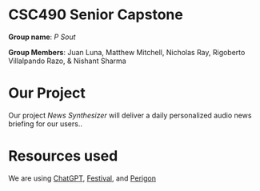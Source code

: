 # CSC490 Senior Capstone
**Group name**: *P Sout*
 
**Group Members**: Juan Luna, Matthew Mitchell, Nicholas Ray, Rigoberto Villalpando Razo, & Nishant Sharma

# Our Project
Our project _News Synthesizer_ will deliver a daily personalized audio news briefing for our users..

# Resources used
We are using [ChatGPT](https://openai.com/api/), [Festival](https://www.cstr.ed.ac.uk/projects/festival/manual/festival_toc.html), and [Perigon]( https://docs.goperigon.com/docs)
